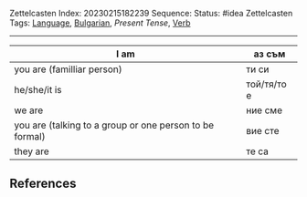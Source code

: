 Zettelcasten Index: 20230215182239
Sequence:
Status: #idea
Zettelcasten Tags:  [Language](Language.md), [Bulgarian](Bulgarian.md), *Present Tense*, [Verb](Verb.md)

---

|I am|аз съм|
|----|-----------|
|you are (familliar person)|ти си|
|he/she/it is|той/тя/то е|
|we are|ние сме|
|you are (talking to a group or one person to be formal)|вие сте|
|they are|те са|

## References
